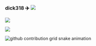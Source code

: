 
### dick318 ✈️ ![](https://views.whatilearened.today/views/github/dick318/dick318.svg)

![](https://github-readme-stats.vercel.app/api?username=dick318&show_icons=true&line_height=21&show_icons=true&theme=vue&hide_border=true)

![](https://github-readme-stats.vercel.app/api/top-langs/?username=dick318&show_icons=true&layout=compact&theme=vue&hide_border=true)

![github contribution grid snake animation](https://raw.githubusercontent.com/dick318/dick318/output/github-contribution-grid-snake.svg)



